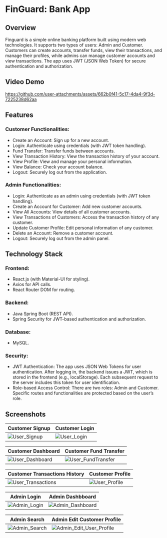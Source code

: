 # FinGuard: Bank App
## Overview
Finguard is a simple online banking platform built using modern web technologies. It supports two types of users: Admin and Customer. Customers can create accounts, transfer funds, view their transactions, and manage their profiles, while admins can manage customer accounts and view transactions. The app uses JWT (JSON Web Token) for secure authentication and authorization.

## Video Demo

https://github.com/user-attachments/assets/662b0f41-5c17-4da4-9f3d-7225238d62aa


## Features
### Customer Functionalities:
* Create an Account: Sign up for a new account. <br/>
* Login: Authenticate using credentials (with JWT token handling). <br/>
* Fund Transfer: Transfer funds between accounts. <br/>
* View Transaction History: View the transaction history of your account. <br/>
* View Profile: View and manage your personal information. <br/>
* View Balance: Check your account balance. <br/>
* Logout: Securely log out from the application. <br/>
### Admin Functionalities:
* Login: Authenticate as an admin using credentials (with JWT token handling). <br/>
* Create an Account for Customer: Add new customer accounts. <br/>
* View All Accounts: View details of all customer accounts. <br/>
* View Transactions of Customers: Access the transaction history of any customer. <br/>
* Update Customer Profile: Edit personal information of any customer. <br/>
* Delete an Account: Remove a customer account. <br/>
* Logout: Securely log out from the admin panel. <br/>
## Technology Stack
### Frontend:

* React.js (with Material-UI for styling). <br/>
* Axios for API calls. <br/>
* React Router DOM for routing. <br/>
### Backend:

* Java Spring Boot (REST API). <br/>
* Spring Security for JWT-based authentication and authorization. <br/>
### Database:

* MySQL.
### Security:


* JWT Authentication: The app uses JSON Web Tokens for user authentication. After logging in, the backend issues a JWT, which is stored in the frontend (e.g., localStorage). Each subsequent request to the server includes this token for user identification. <br/>
* Role-based Access Control: There are two roles: Admin and Customer. Specific routes and functionalities are protected based on the user’s role. <br/>

## Screenshots

|  Customer Signup                              |  Customer Login                               |
|-----------------------------------------|-----------------------------------------|
| ![User_Signup](https://github.com/user-attachments/assets/5e4c2dd0-1cbc-464a-92dc-ec7fe0e9216f) | ![User_Login](https://github.com/user-attachments/assets/b929779f-993d-402f-87bd-855a0652aa65) |

|  Customer Dashboard                              |  Customer Fund Transfer                               |
|-----------------------------------------|-----------------------------------------|
| ![User_Dashboard](https://github.com/user-attachments/assets/60fc8b83-47e6-4fad-9d86-241fd1e7535d) | ![User_FundTransfer](https://github.com/user-attachments/assets/5b05ee17-a1fe-456b-84de-ddbb714dfa3e) |

|  Customer Transactions History                              |  Customer Profile                               |
|-----------------------------------------|-----------------------------------------|
| ![User_Transactions](https://github.com/user-attachments/assets/31d4bf5b-81a5-4761-8925-073f5c2e1a7e) | ![User_Profile](https://github.com/user-attachments/assets/59a7d03a-9651-4965-bf83-82d610d0fec4) |

|  Admin Login                              |  Admin Dashbboard                               |
|-----------------------------------------|-----------------------------------------|
| ![Admin_Login](https://github.com/user-attachments/assets/36a36913-4d36-490f-8ac5-a832efcdbc1b) | ![Admin_Dashboard](https://github.com/user-attachments/assets/59389e47-4165-48c7-a0bc-1b7aaaad65f8) |

|  Admin Search                              |  Admin Edit Customer Profile                               |
|-----------------------------------------|-----------------------------------------|
| ![Admin_Search](https://github.com/user-attachments/assets/b5a64c59-7c1b-45f3-b974-8aa7b0384139) | ![Admin_Edit_User_Profile](https://github.com/user-attachments/assets/495999d2-6742-44b0-bf58-69e3e210bb04) |
